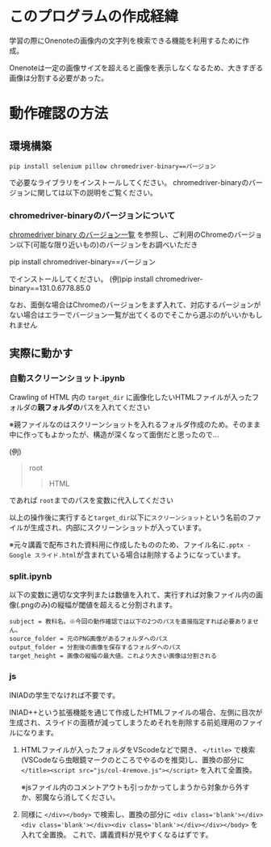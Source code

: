 # このプログラムの作成経緯
学習の際にOnenoteの画像内の文字列を検索できる機能を利用するために作成。

Onenoteは一定の画像サイズを超えると画像を表示しなくなるため、大きすぎる画像は分割する必要があった。

# 動作確認の方法
## 環境構築
```
pip install selenium pillow chromedriver-binary==バージョン
```
で必要なライブラリをインストールしてください。
chromedriver-binaryのバージョンに関しては以下の説明をご覧ください。

### chromedriver-binaryのバージョンについて
[chromedriver binary のバージョン一覧](https://anaconda.org/conda-forge/python-chromedriver-binary/files)
を参照し、ご利用のChromeのバージョン以下(可能な限り近いもの)のバージョンをお調べいただき

pip install chromedriver-binary==バージョン

でインストールしてください。
(例)pip install chromedriver-binary==131.0.6778.85.0

なお、面倒な場合はChromeのバージョンをまず入れて、対応するバージョンがない場合はエラーでバージョン一覧が出てくるのでそこから選ぶのがいいかもしれません

## 実際に動かす
### 自動スクリーンショット.ipynb
Crawling of HTML 内の ```target_dir``` に画像化したいHTMLファイルが入ったフォルダの**親フォルダの**パスを入れてください

※親ファイルなのはスクリーンショットを入れるフォルダ作成のため。そのまま中に作ってもよかったが、構造が深くなって面倒だと思ったので...

(例)
>root
>>HTML

であれば ```root```までのパスを変数に代入してください

以上の操作後に実行すると```target_dir```以下に```スクリーンショット```という名前のファイルが生成され、内部にスクリーンショットが入っています。

※元々講義で配布された資料用に作成したもののため、ファイル名に```.pptx - Google スライド.html```が含まれている場合は削除するようになっています。

### split.ipynb
以下の変数に適切な文字列または数値を入れて、実行すれば対象ファイル内の画像(.pngのみ)の縦幅が閾値を超えると分割されます。
```
subject = 教科名。※今回の動作確認では以下の2つのパスを直接指定すれば必要ありません。
source_folder = 元のPNG画像があるフォルダへのパス
output_folder = 分割後の画像を保存するフォルダへのパス
target_height = 画像の縦幅の最大値。これより大きい画像は分割される
```
### js
INIADの学生でなければ不要です。

INIAD++という拡張機能を通じて作成したHTMLファイルの場合、左側に目次が生成され、スライドの面積が減ってしまうためそれを削除する前処理用のファイルになります。

1. HTMLファイルが入ったフォルダをVScodeなどで開き、
   ```</title>```
   で検索(VSCodeなら虫眼鏡マークのところでやるのを推奨)し、置換の部分に
   ```</title><script src="js/col-4remove.js"></script>```
   を入れて全置換。

   ※jsファイル内のコメントアウトも引っかかってしまうから対象から外すか、邪魔なら消してください。

2. 同様に
   ```</div></body>```
   で検索し、置換の部分に
   ```<div class='blank'></div><div class='blank'></div><div class='blank'></div></div></body>```
   を入れて全置換。
これで、講義資料が見やすくなるはずです。
